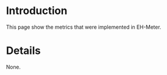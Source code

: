 # Introduction #

This page show the metrics that were implemented in EH-Meter.


# Details #

None.